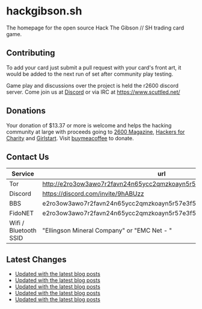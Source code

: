 # hackgibson.sh
The homepage for the open source Hack The Gibson // SH trading card game.


## Contributing

To add your card just submit a pull request with your card's front art, it would be added to the next run of set after community play testing.

Game play and discussions over the project is held the r2600 discord server. Come join us at [Discord](https://discord.com/invite/9hABUzz) or via IRC at https://www.scuttled.net/


## Donations

Your donation of $13.37 or more is welcome and helps the hacking community at large with proceeds going to [2600 Magazine](https://2600.com/), [Hackers for Charity](https://hackersforcharity.org) and [Girlstart](https://girlstart.org).  Visit [buymeacoffee](https://www.buymeacoffee.com/hackgibson.sh) to donate.


## Contact Us

Service | url
-|-
Tor | http://e2ro3ow3awo7r2favn24n65ycc2qmzkoayn5r57e3f56nvjwdcgg32ad.onion
Discord | https://discord.com/invite/9hABUzz
BBS | e2ro3ow3awo7r2favn24n65ycc2qmzkoayn5r57e3f56nvjwdcgg32ad.onion:23
FidoNET | e2ro3ow3awo7r2favn24n65ycc2qmzkoayn5r57e3f56nvjwdcgg32ad.onion:24554
Wifi / Bluetooth SSID | "Ellingson Mineral Company" or "EMC Net - <fidonet address>"

## Latest Changes
<!-- BLOG-POST-LIST:START -->
- [Updated with the latest blog posts](https://github.com/DFW2600/hackgibson.sh/commit/6b6be9dd76649ff5b5d392cbf66e6436df93c9fc)
- [Updated with the latest blog posts](https://github.com/DFW2600/hackgibson.sh/commit/cf707c1bf1f4b62eda1af7952eb5134c7c4d07bd)
- [Updated with the latest blog posts](https://github.com/DFW2600/hackgibson.sh/commit/a5f87515607c3f9487edf2c9263b8eb60db1b6c5)
- [Updated with the latest blog posts](https://github.com/DFW2600/hackgibson.sh/commit/826c245addc6e226d34f4a05e6abffc47c5942b6)
- [Updated with the latest blog posts](https://github.com/DFW2600/hackgibson.sh/commit/1f791f3c136aa18f5edce606cee25f19c6d6fba9)
<!-- BLOG-POST-LIST:END -->
